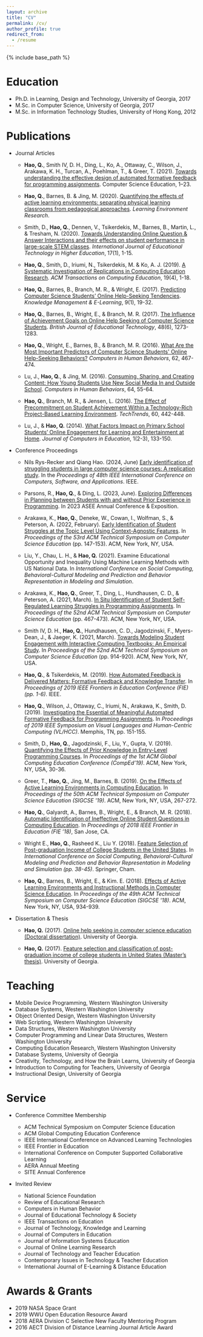 ```yaml
---
layout: archive
title: "CV"
permalink: /cv/
author_profile: true
redirect_from:
  - /resume
---
```


{% include base_path %}

Education
======
* Ph.D. in Learning, Design and Technology, University of Georgia, 2017
* M.Sc. in Computer Science, University of Georgia, 2017
* M.Sc. in Information Technology Studies, University of Hong Kong, 2012

Publications
======
* Journal Articles
  * **Hao, Q.**, Smith IV, D. H., Ding, L., Ko, A., Ottaway, C., Wilson, J., Arakawa, K. H., Turcan, A., Poehlman, T., & Greer, T. (2021). [Towards understanding the effective design of automated formative feedback for programming assignments](https://qhao.info/downloads/csej-2021.pdf). Computer Science Education, 1–23.

  * **Hao, Q.**, Barnes, B. & Jing, M. (2020). [Quantifying the effects of active learning environments: separating physical learning classrooms from pedagogical approaches](https://qhao.info/downloads/LER-2020.pdf). *Learning Environment Research*.

  * Smith, D., **Hao, Q.**, Dennen, V., Tsikerdekis, M., Barnes, B., Martin, L., & Tresham, N. (2020). [Towards Understanding Online Question & Answer Interactions and their effects on student performance in large-scale STEM classes](https://educationaltechnologyjournal.springeropen.com/articles/10.1186/s41239-020-00200-7). *International Journal of Educational Technology in Higher Education*, 17(1), 1-15.

  * **Hao, Q.**, Smith, D., Iriumi, N., 	Tsikerdekis, M.	& Ko, A. J. (2019). [A Systematic Investigation of Replications in Computing Education Research](https://dl.acm.org/citation.cfm?id=3345328). *ACM Transactions on Computing Education*, 19(4), 1-18.

  * **Hao, Q.**, Barnes, B., Branch, M. R., & Wright, E. (2017). [Predicting Computer Science Students’ Online Help-Seeking Tendencies](https://qhao.info/downloads/KMEL-2017.pdf). *Knowledge Management & E-Learning*, 9(1), 19-32.

  * **Hao, Q.**, Barnes, B., Wright, E., & Branch, M. R. (2017). [The Influence of Achievement Goals on Online Help Seeking of Computer Science Students](https://qhao.info/downloads/bjet.pdf). *British Journal of Educational Technology*, 48(6), 1273-1283.

  * **Hao, Q.**, Wright, E., Barnes, B., & Branch, M. R. (2016). [What Are the Most Important Predictors of Computer Science Students' Online Help-Seeking Behaviors?](https://qhao.info/downloads/computers-in-human-behavior.pdf) *Computers in Human Behaviors*, 62, 467-474.

  * Lu, J., **Hao, Q.**, & Jing, M. (2016). [Consuming, Sharing, and Creating Content: How Young Students Use New Social Media In and Outside School](https://qhao.info/downloads/computers-in-human-behavior-2.pdf). *Computers in Human Behaviors*, 64, 55-64.

  * **Hao, Q.**, Branch, M. R., & Jensen, L. (2016). [The Effect of Precommitment on Student Achievement Within a Technology-Rich Project-Based Learning Environment](https://qhao.info/downloads/techtrends-2016.pdf). *TechTrends*, 60, 442-448.

  * Lu, J., & **Hao, Q.** (2014). [What Factors Impact on Primary School Students’ Online Engagement for Learning and Entertainment at Home](https://qhao.info/downloads/journal-of-computer-in-education.pdf). *Journal of Computers in Education*, 1(2-3), 133-150.

* Conference Proceedings

  * Nils Rys-Recker and Qiang Hao. (2024, June) [Early identification of struggling students in large computer science courses: A replication study](https://qhao.info/downloads/compsac-2024.pdf). In the *Proceedings of 48th IEEE International Conference on Computers, Software, and Applications*. IEEE.

  * Parsons, R.,  **Hao, Q.**, & Ding, L. (2023, June). [Exploring Differences in Planning between Students with and without Prior Experience in Programming](https://qhao.info/downloads/asee-2023.pdf). In 2023 ASEE Annual Conference & Exposition.

  * Arakawa, K.,  **Hao, Q.**, Deneke, W., Cowan, I., Wolfman, S., & Peterson, A. (2022, February). [Early Identification of Student Struggles at the Topic Level Using Context-Agnostic Features](https://qhao.info/downloads/sigcse-2022.pdf). In *Proceedings of the 53rd ACM Technical Symposium on Computer Science Education* (pp. 147-153). ACM, New York, NY, USA.

  * Liu, Y., Chau, L. H., &  **Hao, Q.** (2021). Examine Educational Opportunity and Inequality Using Machine Learning Methods with US National Data. In *International Conference on Social Computing, Behavioral-Cultural Modeling and Prediction and Behavior Representation in Modeling and Simulation*.

  * Arakawa, K., **Hao, Q.**, Greer, T., Ding, L., Hundhausen, C. D., & Peterson, A. (2021, March). [In Situ Identification of Student Self-Regulated Learning Struggles in Programming Assignments](https://qhao.info/downloads/sigcse-2021-1.pdf). In *Proceedings of the 52nd ACM Technical Symposium on Computer Science Education* (pp. 467-473). ACM, New York, NY, USA.

  * Smith IV, D. H., **Hao, Q.**, Hundhausen, C. D., Jagodzinski, F., Myers-Dean, J., & Jaeger, K. (2021, March). [Towards Modeling Student Engagement with Interactive Computing Textbooks: An Empirical Study](https://qhao.info/downloads/sigcse-2021-2.pdf). In *Proceedings of the 52nd ACM Technical Symposium on Computer Science Education* (pp. 914-920). ACM, New York, NY, USA.

  *  **Hao, Q.**, & Tsikerdekis, M. (2019). [How Automated Feedback is Delivered Matters: Formative Feedback and Knowledge Transfer](https://qhao.info/downloads/fie-2019.pdf). In *Proceedings of 2019 IEEE Frontiers in Education Conference (FIE) (pp. 1-6)*. IEEE.

  *  **Hao, Q.**, Wilson, J., Ottaway, C., Iriumi, N., Arakawa, K., Smith, D. (2019). [Investigating the Essential of Meaningful Automated Formative Feedback for Programming Assignments](https://qhao.info/downloads/vlhcc-2019.pdf). In *Proceedings of 2019 IEEE Symposium on Visual Languages and Human-Centric Computing (VL/HCC)*.  Memphis, TN, pp. 151-155.

  * Smith, D., **Hao, Q.**, Jagodzinski, F., Liu, Y., Gupta, V. (2019). [Quantifying the Effects of Prior Knowledge in Entry-Level Programming Courses](https://qhao.info/downloads/comped-2019.pdf). In *Proceedings of the 1st ACM Global Computing Education Conference (CompEd’19)*. ACM, New York, NY, USA, 30-36.  

  * Greer, T., **Hao, Q.**, Jing, M., Barnes, B. (2019). [On the Effects of Active Learning Environments in Computing Education](https://qhao.info/downloads/sigcse-2019.pdf). In *Proceedings of the 50th ACM Technical Symposium on Computer Science Education (SIGCSE '19)*. ACM, New York, NY, USA, 267-272.

  * **Hao, Q.**, Galyardt, A., Barnes, B., Wright, E., & Branch, M. R. (2018). [Automatic Identification of Ineffective Online Student Questions in Computing Education](https://qhao.info/downloads/fie-2018.pdf). In *Proceedings of 2018 IEEE Frontier in Education (FIE ’18)*, San Jose, CA.

  * Wright E., **Hao, Q.**, Rasheed K., Liu Y. (2018). [Feature Selection of Post-graduation Income of College Students in the United States](https://qhao.info/downloads/sbp-brims-2018.pdf). In *International Conference on Social Computing, Behavioral-Cultural Modeling and Prediction and Behavior Representation in Modeling and Simulation (pp. 38-45)*. Springer, Cham.

  * **Hao, Q.**, Barnes, B., Wright, E., & Kim. E. (2018). [Effects of Active Learning Environments and Instructional Methods in Computer Science Education](https://qhao.info/downloads/sigcse-2018.pdf). In *Proceedings of the 49th ACM Technical Symposium on Computer Science Education (SIGCSE '18)*. ACM, New York, NY, USA, 934-939.

* Dissertation & Thesis

  * **Hao, Q.** (2017). [Online help seeking in computer science education (Doctoral dissertation)](https://qhao.info/downloads/phd-ldt-uga.pdf). University of Georgia.

  * **Hao, Q.** (2017). [Feature selection and classification of post-graduation income of college students in United States (Master’s thesis)](https://qhao.info/downloads/ms-cs-uga.pdf). University of Georgia.

Teaching
======

* Mobile Device Programming, Western Washington University
* Database Systems, Western Washington University
* Object Oriented Design, Western Washington University
* Web Scripting, Western Washington University
* Data Structures, Western Washington University
* Computer Programming and Linear Data Structures, Western Washington University
* Computing Education Research, Western Washington University
* Database Systems, University of Georgia
* Creativity, Technology, and How the Brain Learns, University of Georgia
* Introduction to Computing for Teachers, University of Georgia
* Instructional Design, University of Georgia

Service
======

* Conference Committee Membership
  * ACM Technical Symposium on Computer Science Education
  * ACM Global Computing Education Conference
  * IEEE International Conference on Advanced Learning Technologies
  * IEEE Frontier in Education
  * International Conference on Computer Supported Collaborative Learning
  * AERA Annual Meeting
  * SITE Annual Conference

* Invited Review
  * National Science Foundation
  * Review of Educational Research
  * Computers in Human Behavior
  * Journal of Educational Technology & Society
  * IEEE Transactions on Education
  * Journal of Technology, Knowledge and Learning
  * Journal of Computers in Education
  * Journal of Information Systems Education
  * Journal of Online Learning Research
  * Journal of Technology and Teacher Education
  * Contemporary Issues in Technology & Teacher Education
  * International Journal of E-Learning & Distance Education

Awards & Grants
======

* 2019 NASA Space Grant
* 2019 WWU Open Education Resource Award
* 2018 AERA Division C Selective New Faculty Mentoring Program
* 2016 AECT Division of Distance Learning Journal Article Award
